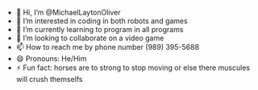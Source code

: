 - 👋 Hi, I’m @MichaelLaytonOliver
- 👀 I’m interested in coding in both robots and games
- 🌱 I’m currently learning to program in all programs
- 💞️ I’m looking to collaborate on a video game
- 📫 How to reach me by phone number (989) 395-5688
- 😄 Pronouns: He/Him
- ⚡ Fun fact: horses are to strong to stop moving or else there muscules will crush themselfs

<!---
MichaelLaytonOliver/MichaelLaytonOliver is a ✨ special ✨ repository because its `README.md` (this file) appears on your GitHub profile.
You can click the Preview link to take a look at your changes.
--->
